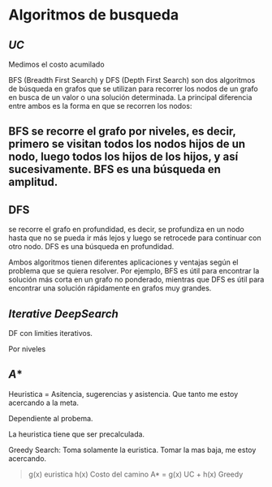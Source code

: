 # Algoritmos de busqueda
## ***UC***
Medimos el costo acumilado

BFS (Breadth First Search) y DFS (Depth First Search) son dos algoritmos de búsqueda en grafos que se utilizan para recorrer los nodos de un grafo en busca de un valor o una solución determinada. La principal diferencia entre ambos es la forma en que se recorren los nodos:

## BFS se recorre el grafo por niveles, es decir, primero se visitan todos los nodos hijos de un nodo, luego todos los hijos de los hijos, y así sucesivamente. BFS es una búsqueda en amplitud.

## DFS 
se recorre el grafo en profundidad, es decir, se profundiza en un nodo hasta que no se pueda ir más lejos y luego se retrocede para continuar con otro nodo. DFS es una búsqueda en profundidad.

Ambos algoritmos tienen diferentes aplicaciones y ventajas según el problema que se quiera resolver. Por ejemplo, BFS es útil para encontrar la solución más corta en un grafo no ponderado, mientras que DFS es útil para encontrar una solución rápidamente en grafos muy grandes.

## ***Iterative DeepSearch***
DF con limities iterativos.

Por niveles

## ***A****
Heuristica = Asitencia, sugerencias y asistencia. Que tanto me estoy acercando a la meta.

Dependiente al probema.

La heuristica tiene que ser precalculada.

Greedy Search: Toma solamente la euristica. Tomar la mas baja, me estoy acercando.
> g(x) euristica
> h(x) Costo del camino
A* = g(x) UC + h(x) Greedy
